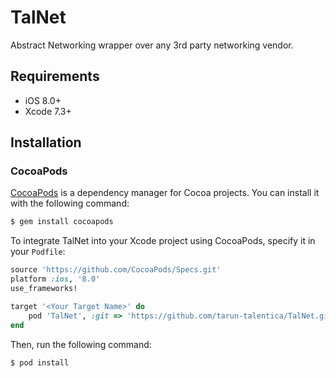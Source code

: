 # TalNet
Abstract Networking wrapper over any 3rd party networking vendor.

## Requirements

- iOS 8.0+
- Xcode 7.3+

## Installation

### CocoaPods

[CocoaPods](http://cocoapods.org) is a dependency manager for Cocoa projects. You can install it with the following command:

```bash
$ gem install cocoapods
```

To integrate TalNet into your Xcode project using CocoaPods, specify it in your `Podfile`:

```ruby
source 'https://github.com/CocoaPods/Specs.git'
platform :ios, '8.0'
use_frameworks!

target '<Your Target Name>' do
    pod 'TalNet', :git => 'https://github.com/tarun-talentica/TalNet.git' 
end
```

Then, run the following command:

```bash
$ pod install
```
